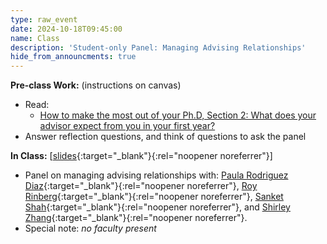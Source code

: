```yaml
---
type: raw_event
date: 2024-10-18T09:45:00
name: Class
description: 'Student-only Panel: Managing Advising Relationships'
hide_from_announcments: true
---
```


**Pre-class Work:** (instructions on canvas)
* Read:
  * [How to make the most out of your Ph.D, Section 2: What does your advisor expect from you in your first year?](https://yanivyacoby.github.io/a-guide-to-your-phd/guide.html)
* Answer reflection questions, and think of questions to ask the panel


**In Class:**
\[[slides](https://docs.google.com/presentation/d/1NZTPWdXZvdKvstrT0ZnjvlLDE4a-8XLXZKm_-8ttUig/edit?usp=sharing){:target="_blank"}{:rel="noopener noreferrer"}\]
* Panel on managing advising relationships with: [Paula Rodriguez Diaz](https://paularodrid.wordpress.com/){:target="_blank"}{:rel="noopener noreferrer"}, [Roy Rinberg](https://royrinberg.com/){:target="_blank"}{:rel="noopener noreferrer"}, [Sanket Shah](https://sanketkshah.github.io/){:target="_blank"}{:rel="noopener noreferrer"}, and [Shirley Zhang](https://shirleykzhang.github.io/){:target="_blank"}{:rel="noopener noreferrer"}.
* Special note: *no faculty present*
